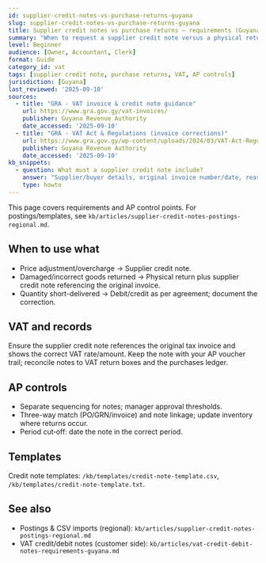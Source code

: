 ```yaml
---
id: supplier-credit-notes-vs-purchase-returns-guyana
slug: supplier-credit-notes-vs-purchase-returns-guyana
title: Supplier credit notes vs purchase returns — requirements (Guyana)
summary: "When to request a supplier credit note versus a physical return, what the note must show, and how it interacts with VAT documentation and AP controls."
level: Beginner
audience: [Owner, Accountant, Clerk]
format: Guide
category_id: vat
tags: [supplier credit note, purchase returns, VAT, AP controls]
jurisdiction: [Guyana]
last_reviewed: '2025-09-10'
sources:
  - title: "GRA - VAT invoice & credit note guidance"
    url: https://www.gra.gov.gy/vat-invoices/
    publisher: Guyana Revenue Authority
    date_accessed: '2025-09-10'
  - title: "GRA - VAT Act & Regulations (invoice corrections)"
    url: https://www.gra.gov.gy/wp-content/uploads/2024/03/VAT-Act-Regul.-Trans.-Reg.-revised-Feb-8-2024.pdf
    publisher: Guyana Revenue Authority
    date_accessed: '2025-09-10'
kb_snippets:
  - question: What must a supplier credit note include?
    answer: "Supplier/buyer details, original invoice number/date, reason, rate, net/VAT/total, unique note number, and date."
    type: howto
---
```


This page covers requirements and AP control points. For postings/templates, see `kb/articles/supplier-credit-notes-postings-regional.md`.

## When to use what
- Price adjustment/overcharge → Supplier credit note.  
- Damaged/incorrect goods returned → Physical return plus supplier credit note referencing the original invoice.  
- Quantity short-delivered → Debit/credit as per agreement; document the correction.

## VAT and records
Ensure the supplier credit note references the original tax invoice and shows the correct VAT rate/amount. Keep the note with your AP voucher trail; reconcile notes to VAT return boxes and the purchases ledger.

## AP controls
- Separate sequencing for notes; manager approval thresholds.  
- Three-way match (PO/GRN/invoice) and note linkage; update inventory where returns occur.  
- Period cut‑off: date the note in the correct period.

## Templates
Credit note templates: `/kb/templates/credit-note-template.csv`, `/kb/templates/credit-note-template.txt`.

## See also
- Postings & CSV imports (regional): `kb/articles/supplier-credit-notes-postings-regional.md`
- VAT credit/debit notes (customer side): `kb/articles/vat-credit-debit-notes-requirements-guyana.md`

